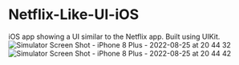 # Netflix-Like-UI-iOS
iOS app showing a UI similar to the Netflix app. Built using UIKit.![Simulator Screen Shot - iPhone 8 Plus - 2022-08-25 at 20 44 32](https://user-images.githubusercontent.com/71998745/186813047-38a0abf0-2172-4e6d-baf3-09dd07e013f0.png)
![Simulator Screen Shot - iPhone 8 Plus - 2022-08-25 at 20 44 42](https://user-images.githubusercontent.com/71998745/186813074-175b5b75-355d-4cb2-94b3-dd45a9c9f0a5.png)

